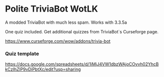 # Polite TriviaBot WotLK
A modded TriviaBot with much less spam. 
Works with 3.3.5a

One quiz included. Get additional quizzes from TriviaBot`s Curseforge page.

https://www.curseforge.com/wow/addons/trivia-bot


### Quiz template

https://docs.google.com/spreadsheets/d/1iMjJ4VW1dbzWAjoCOvvh02YhcBkCzIhZlP9vDiPbtXc/edit?usp=sharing
